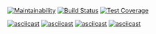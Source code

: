[![Maintainability](https://api.codeclimate.com/v1/badges/fa53fc87039982487d68/maintainability)](https://codeclimate.com/github/baseven/frontend-project-lvl2/maintainability)
[![Build Status](https://travis-ci.org/baseven/frontend-project-lvl2.svg?branch=master)](https://travis-ci.org/baseven/frontend-project-lvl2)
[![Test Coverage](https://api.codeclimate.com/v1/badges/fa53fc87039982487d68/test_coverage)](https://codeclimate.com/github/baseven/frontend-project-lvl2/test_coverage)

[![asciicast](https://asciinema.org/a/gqnuYVAUZuM9NwiT6ci7KVzjw.svg)](https://asciinema.org/a/gqnuYVAUZuM9NwiT6ci7KVzjw)
[![asciicast](https://asciinema.org/a/wCZkRegezW79JHyQ1k8vI4Ymb.svg)](https://asciinema.org/a/wCZkRegezW79JHyQ1k8vI4Ymb)
[![asciicast](https://asciinema.org/a/5bSAptHQFHbrh0tOJUUKEq7aP.svg)](https://asciinema.org/a/5bSAptHQFHbrh0tOJUUKEq7aP)
[![asciicast](https://asciinema.org/a/noCTgNxY1BvNoOz5YDNkHnX7O.svg)](https://asciinema.org/a/noCTgNxY1BvNoOz5YDNkHnX7O)